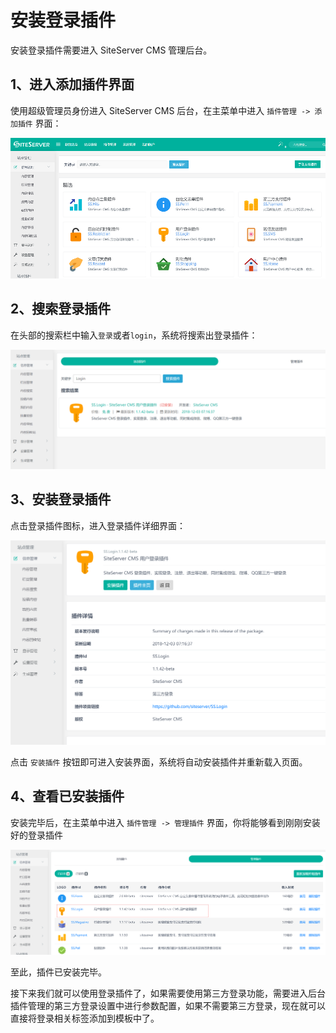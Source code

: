 # 安装登录插件

安装登录插件需要进入 SiteServer CMS 管理后台。

## 1、进入添加插件界面

使用超级管理员身份进入 SiteServer CMS 后台，在主菜单中进入 `插件管理 -> 添加插件` 界面：

![](assets/install/01.png)

## 2、搜索登录插件

在头部的搜索栏中输入`登录`或者`login`，系统将搜索出登录插件：

![](assets/install/02.png)

## 3、安装登录插件

点击登录插件图标，进入登录插件详细界面：

![](assets/install/03.png)

点击 `安装插件` 按钮即可进入安装界面，系统将自动安装插件并重新载入页面。

## 4、查看已安装插件

安装完毕后，在主菜单中进入 `插件管理 -> 管理插件` 界面，你将能够看到刚刚安装好的登录插件

![](assets/install/04.png)

至此，插件已安装完毕。

接下来我们就可以使用登录插件了，如果需要使用第三方登录功能，需要进入后台插件管理的第三方登录设置中进行参数配置，如果不需要第三方登录，现在就可以直接将登录相关标签添加到模板中了。